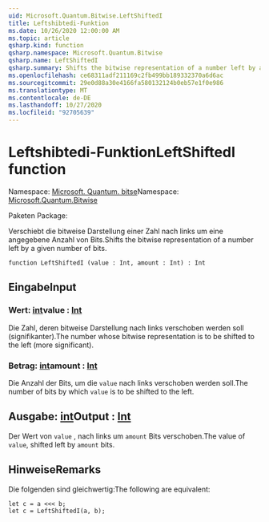 ```yaml
---
uid: Microsoft.Quantum.Bitwise.LeftShiftedI
title: Leftshibtedi-Funktion
ms.date: 10/26/2020 12:00:00 AM
ms.topic: article
qsharp.kind: function
qsharp.namespace: Microsoft.Quantum.Bitwise
qsharp.name: LeftShiftedI
qsharp.summary: Shifts the bitwise representation of a number left by a given number of bits.
ms.openlocfilehash: ce68311adf211169c2fb499bb189332370a6d6ac
ms.sourcegitcommit: 29e0d88a30e4166fa580132124b0eb57e1f0e986
ms.translationtype: MT
ms.contentlocale: de-DE
ms.lasthandoff: 10/27/2020
ms.locfileid: "92705639"
---
```

# <a name="leftshiftedi-function"></a><span data-ttu-id="31305-102">Leftshibtedi-Funktion</span><span class="sxs-lookup"><span data-stu-id="31305-102">LeftShiftedI function</span></span>

<span data-ttu-id="31305-103">Namespace: [Microsoft. Quantum. bitse](xref:Microsoft.Quantum.Bitwise)</span><span class="sxs-lookup"><span data-stu-id="31305-103">Namespace: [Microsoft.Quantum.Bitwise](xref:Microsoft.Quantum.Bitwise)</span></span>

<span data-ttu-id="31305-104">Paketen [](https://nuget.org/packages/)</span><span class="sxs-lookup"><span data-stu-id="31305-104">Package: [](https://nuget.org/packages/)</span></span>


<span data-ttu-id="31305-105">Verschiebt die bitweise Darstellung einer Zahl nach links um eine angegebene Anzahl von Bits.</span><span class="sxs-lookup"><span data-stu-id="31305-105">Shifts the bitwise representation of a number left by a given number of bits.</span></span>

```qsharp
function LeftShiftedI (value : Int, amount : Int) : Int
```


## <a name="input"></a><span data-ttu-id="31305-106">Eingabe</span><span class="sxs-lookup"><span data-stu-id="31305-106">Input</span></span>

### <a name="value--int"></a><span data-ttu-id="31305-107">Wert: [int](xref:microsoft.quantum.lang-ref.int)</span><span class="sxs-lookup"><span data-stu-id="31305-107">value : [Int](xref:microsoft.quantum.lang-ref.int)</span></span>

<span data-ttu-id="31305-108">Die Zahl, deren bitweise Darstellung nach links verschoben werden soll (signifikanter).</span><span class="sxs-lookup"><span data-stu-id="31305-108">The number whose bitwise representation is to be shifted to the left (more significant).</span></span>


### <a name="amount--int"></a><span data-ttu-id="31305-109">Betrag: [int](xref:microsoft.quantum.lang-ref.int)</span><span class="sxs-lookup"><span data-stu-id="31305-109">amount : [Int](xref:microsoft.quantum.lang-ref.int)</span></span>

<span data-ttu-id="31305-110">Die Anzahl der Bits, um die `value` nach links verschoben werden soll.</span><span class="sxs-lookup"><span data-stu-id="31305-110">The number of bits by which `value` is to be shifted to the left.</span></span>



## <a name="output--int"></a><span data-ttu-id="31305-111">Ausgabe: [int](xref:microsoft.quantum.lang-ref.int)</span><span class="sxs-lookup"><span data-stu-id="31305-111">Output : [Int](xref:microsoft.quantum.lang-ref.int)</span></span>

<span data-ttu-id="31305-112">Der Wert von `value` , nach links um `amount` Bits verschoben.</span><span class="sxs-lookup"><span data-stu-id="31305-112">The value of `value`, shifted left by `amount` bits.</span></span>

## <a name="remarks"></a><span data-ttu-id="31305-113">Hinweise</span><span class="sxs-lookup"><span data-stu-id="31305-113">Remarks</span></span>

<span data-ttu-id="31305-114">Die folgenden sind gleichwertig:</span><span class="sxs-lookup"><span data-stu-id="31305-114">The following are equivalent:</span></span>

```Q#
let c = a <<< b;
let c = LeftShiftedI(a, b);
```